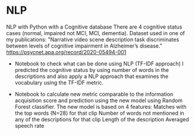 # NLP
NLP with Python with a Cognitive database 
There are 4 cognitive status cases (normal, impaired not MCI, MCI, dementia). 
Dataset used in one of my publications: "Narrative video scene description task discriminates between levels of cognitive impairment in Alzheimer’s disease." https://psycnet.apa.org/record/2020-05494-001 

- Notebook to check what can be done using NLP (TF-IDF approach)
I predicted the cognitive status by using number of words in the descriptions and also apply a NLP approach that examines the vocabulary using the TF-IDF metric.

- Notebook to calculate new metric comparable to the information acquisition score and prediction using the new model using Random Forest classifier. The new model is based on 4 features:
    Matches with the top words (N=28) for that clip
    Number of words not mentioned in any of the descriptions for that clip
    Length of the description
    Averaged speech rate
